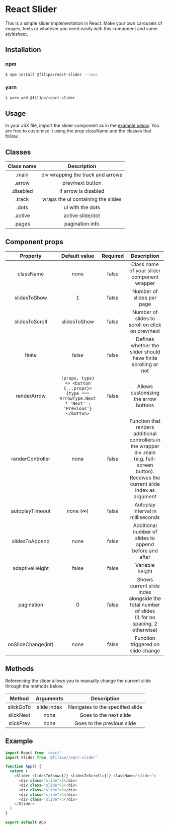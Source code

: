 # React Slider

This is a simple slider implementation in React. Make your own carousels of images, texts or whatever you need easily with this component and some stylesheet.

## Installation

### npm

```bash
$ npm install @fil1pe/react-slider --save
```

### yarn

```bash
$ yarn add @fil1pe/react-slider
```

## Usage

In your JSX file, import the slider component as in the [example below](#example). You are free to customize it using the prop className and the classes that follow.

## Classes

| Class name | Description |
| :-: | :-: |
| .main | div wrapping the track and arrows |
| .arrow | prev/next button |
| .disabled | if arrow is disabled |
| .track | wraps the ul containing the slides |
| .dots | ul with the dots |
| .active | active slide/dot |
| .pages | pagination info |

## Component props

| Property | Default value | Required | Description |
| :-: | :-: | :-: | :--: |
| className | none | false | Class name of your slider component wrapper |
| slidesToShow | 1 | false | Number of slides per page |
| slidesToScroll | slidesToShow | false | Number of slides to scroll on click on prev/next |
| finite | false | false | Defines whether the slider should have finite scrolling or not |
| renderArrow | `(props, type) => <button {...props}>{type === ArrowType.Next ? 'Next' : 'Previous'}</button>` | false | Allows customizing the arrow buttons |
| renderController | none | false | Function that renders additional controllers in the wrapper div .main (e.g. full-screen button). Receives the current slide index as argument |
| autoplayTimeout | none (∞) | false | Autoplay interval in milliseconds |
| slidesToAppend | none | false | Additional number of slides to append before and after |
| adaptiveHeight | false | false | Variable height |
| pagination | 0 | false | Shows current slide index alongside the total number of slides<br/>(1 for no spacing, 2 otherwise) |
| onSlideChange(int) | none | false | Function triggered on slide change |

## Methods

Referencing the slider allows you to manually change the current slide through the methods below.

| Method | Arguments | Description |
| :-: | :-: | :-: |
| slickGoTo | slide index | Navigates to the specified slide |
| slickNext | none | Goes to the next slide |
| slickPrev | none | Goes to the previous slide |

## Example

```js
import React from 'react'
import Slider from '@fil1pe/react-slider'

function App() {
  return (
    <Slider slidesToShow={2} slidesToScroll={1} className="slider">
      <div class="slide">1</div>
      <div class="slide">2</div>
      <div class="slide">3</div>
      <div class="slide">4</div>
      <div class="slide">5</div>
    </Slider>
  )
}

export default App
```